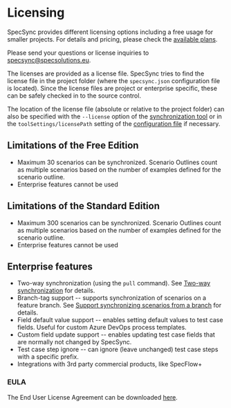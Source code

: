 # Licensing

SpecSync provides different licensing options including a free usage for smaller projects. For details and pricing, please check the [available plans](http://speclink.me/specsyncplans).

Please send your questions or license inquiries to [specsync@specsolutions.eu](mailto:specsync@specsolutions.eu).

The licenses are provided as a license file. SpecSync tries to find the license file in the project folder \(where the `specsync.json` configuration file is located\). Since the license files are project or enterprise specific, these can be safely checked in to the source control.

The location of the license file \(absolute or relative to the project folder\) can also be specified with the `--license` option of the [synchronization tool](usage.md) or in the `toolSettings/licensePath` setting of the [configuration file](configuration/configuration-toolsettings.md) if necessary.

## Limitations of the Free Edition

* Maximum 30 scenarios can be synchronized. Scenario Outlines count as multiple scenarios based on the number of examples defined for the scenario outline.
* Enterprise features cannot be used

## Limitations of the Standard Edition

* Maximum 300 scenarios can be synchronized. Scenario Outlines count as multiple scenarios based on the number of examples defined for the scenario outline.
* Enterprise features cannot be used

## Enterprise features

* Two-way synchronization \(using the `pull` command\). See [Two-way synchronization](important-concepts/two-way-synchronization.md) for details.
* Branch-tag support -- supports synchronization of scenarios on a feature branch. See [Support synchronizing scenarios from a branch](important-concepts/support-synchronizing-scenarios-from-a-branch.md) for details.
* Field default value support -- enables setting default values to test case fields. Useful for custom Azure DevOps process templates.
* Custom field update support -- enables updating test case fields that are normally not changed by SpecSync.
* Test case step ignore -- can ignore \(leave unchanged\) test case steps with a specific prefix.
* Integrations with 3rd party commercial products, like SpecFlow+

### EULA

The End User License Agreement can be downloaded [here](https://www.specsolutions.eu/media/specsync/EULA-SpecSync.pdf).



